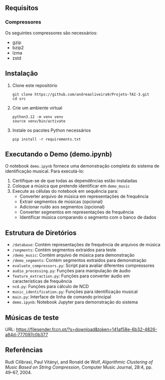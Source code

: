 ## Requisitos

### Compressores

Os seguintes compressores são necessários:
- gzip
- bzip2
- lzma 
- zstd

## Instalação

1. Clone este repositório
   ```
   git clone https://github.com/andreaoliveira9/Projeto-TAI-3.git
   cd src
   ```

2. Crie um ambiente virtual
   ```
   python3.12 -m venv venv
   source venv/bin/activate
   ```

3. Instale os pacotes Python necessários
   ```
   pip install -r requirements.txt
   ```

## Executando o Demo (demo.ipynb)

O notebook `demo.ipynb` fornece uma demonstração completa do sistema de identificação musical. Para executá-lo:

1. Certifique-se de que todas as dependências estão instaladas
2. Coloque a música que pretende identificar em `demo_music`
3. Execute as células do notebook em sequência para:
   - Converter arquivo de música em representações de frequência
   - Extrair segmentos de músicas (opcional)
   - Adicionar ruído aos segmentos (opcional)
   - Converter segmentos em representações de frequência
   - Identificar música comparando o segmento com o banco de dados

## Estrutura de Diretórios

- `/database`: Contém representações de frequência de arquivos de música
- `/segments`: Contém segmentos extraídos para teste
- `/demo_music`: Contém arquivo de música para demonstração
- `/demo_segments`: Contém segmentos extraídos para demonstração
- `evaluate_compressors.py`: Script para avaliar diferentes compressores
- `audio_processing.py`: Funções para manipulação de áudio
- `feature_extraction.py`: Funções para converter áudio em características de frequência
- `ncd.py`: Funções para cálculo de NCD
- `music_identification.py`: Funções para identificação musical
- `main.py`: Interface de linha de comando principal
- `demo.ipynb`: Notebook Jupyter para demonstração do sistema

## Músicas de teste

URL: https://filesender.fccn.pt/?s=download&token=141af58e-6b32-4826-a84d-777097c0b377

## Referências

Rudi Cilibrasi, Paul Vitányi, and Ronald de Wolf, *Algorithmic Clustering of Music Based on String Compression*, Computer Music Journal, 28:4, pp. 49–67, 2004.
